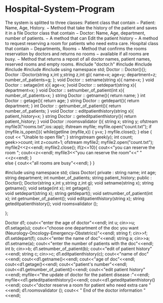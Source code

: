 # Hospital-System-Program
The system is splitted to three classes: Patient class that contain − Patient: Name, Age, History. − Method that take the history of the patient and saves it in a file Doctor class that contain − Doctor: Name, Age, department, number of patients. − A method that can Edit the patient history − A method to request reserving a room for patients who need extra care. Hospital class that contain − Departments, Rooms − Method that confirms the rooms reservation by doctors and returns no rooms − available if all rooms are busy. − Method that returns a repost of all doctor names, patient names, reserved rooms and empty rooms.
#include "doctor.h"
#include <sstream>
#include <string>
#include <iostream>
#include <fstream>
#include <cstdlib>
using namespace std;
Doctor :: Doctor(){};
Doctor ::Doctor(string x,int y,string z,int g){
	name=x;
	age=y;
	department=z;
	number_of_patients=g;
};
void Doctor :: setname(string x){
	name=x;
}
void Doctor :: setage(int x){
	age=x;
}void Doctor :: setdepart(string x){
	department=x;
}
void Doctor :: setnumber_of_patient(int x){
	number_of_patients=x;
}
string Doctor :: getname(){
	return name;
}
int Doctor :: getage(){
	return age;
}
string Doctor :: getdepart(){
	return department;
}
int Doctor :: getnumber_of_patient(){
	return number_of_patients;
}
void Doctor :: editpatienthistory(string x){
	patient_history=x;
}
string Doctor :: geteditpatienthistory(){
	return patient_history;
}
void Doctor ::roomsvalidator (){
string x;
string y;
   ofstream myfile3("rooms.txt",ios::app);
	ifstream myfile;
	myfile.open("count.txt");
if (myfile.is_open()){
while(getline (myfile,x)) 
{
 y=x;
}
myfile.close();
}
else
{
cout << "Unable to open file"; 
}
stringstream geek(y);
int count;
geek>>count;
	int z=count+1;
	ofstream myfile2;
	myfile2.open("count.txt");
	myfile2<<z<<endl;
	myfile2.close();
if(z<=10){
	cout<<"you can reserve the room ";
	cout<<z<<endl;
	myfile3<<"you can reserve the room"<<" "<<z<<endl;
}	
	else {
		cout<<"all rooms are busy"<<endl;
	}
}


#include <iostream>
using namespace std;
class Doctor{
	private :
		string name;
		int age;
		string department;
		int number_of_patients;
		string patient_history;
		public :
			Doctor();
			Doctor(string x,int y,string z,int g);
			void setname(string x);
			string getname();
			void setage(int x);
			int getage();         
			void setdepart(string x);
			string getdepart();
         void setnumber_of_patient(int x); 
         int getnumber_of_patient();
         void editpatienthistory(string x);
         string geteditpatienthistory();
         void roomsvalidator ();
         
};

Doctor d1;
cout<<"enter the age of doctor"<<endl;
int u;
cin>>u;
d1.setage(u);
cout<<"choose one department of the doc you want (Neurology-Oncology-Emergency-Obstetrics)"<<endl;
string f;
cin>>f;
d1.setdepart(f);
cout<<"enter the name of doc"<<endl;
string a;
cin>>a;
d1.setname(a);
cout<<"enter the number of patients with the doc"<<endl;
int b;
cin>>b;
d1.setnumber_of_patient(b);
cout<<"edit of patient history"<<endl;
string c;
cin>>c;
d1.editpatienthistory(c);
cout<<"name of doc"<<endl;
cout<<d1.getname()<<endl;
cout<<"age of doc"<<endl;
cout<<d1.getage()<<endl;
cout<<"patient's number"<<endl;
cout<<d1.getnumber_of_patient()<<endl;
cout<<"edit patient history"<<endl;
myfile<<"the update of doctor for the patient disease :"<<endl;
myfile<<d1.geteditpatienthistory()<<endl;
cout<<d1.geteditpatienthistory()<<endl;
cout<<"doctor reserve a room for patient who need extra care "<<endl;
d1.roomsvalidator ();
cout<< "     End of the doctor information     "<<endl;
